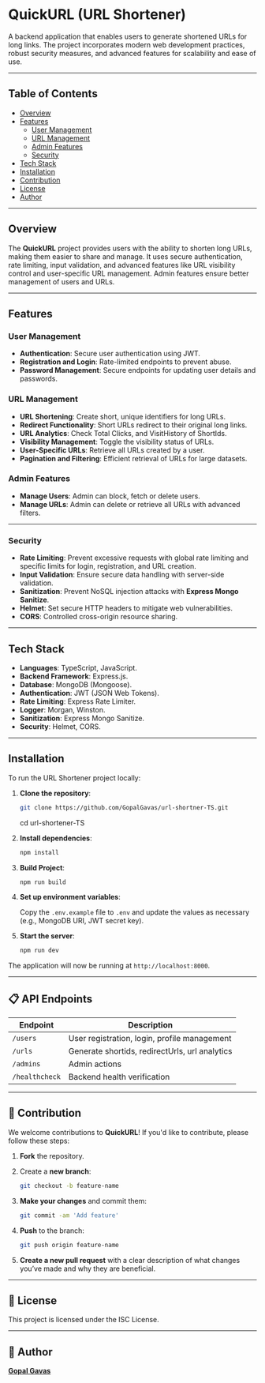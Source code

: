 # **QuickURL (URL Shortener)**

A backend application that enables users to generate shortened URLs for long links. The project incorporates modern web development practices, robust security measures, and advanced features for scalability and ease of use.

---

## **Table of Contents**

- [Overview](#overview)
- [Features](#features)
  - [User Management](#user-management)
  - [URL Management](#url-management)
  - [Admin Features](#admin-features)
  - [Security](#security)
- [Tech Stack](#tech-stack)
- [Installation](#installation)
- [Contribution](#contribution)
- [License](#license)
- [Author](#author)

---

## **Overview**

The **QuickURL** project provides users with the ability to shorten long URLs, making them easier to share and manage. It uses secure authentication, rate limiting, input validation, and advanced features like URL visibility control and user-specific URL management. Admin features ensure better management of users and URLs.

---

## **Features**

### **User Management**

- **Authentication**: Secure user authentication using JWT.
- **Registration and Login**: Rate-limited endpoints to prevent abuse.
- **Password Management**: Secure endpoints for updating user details and passwords.

### **URL Management**

- **URL Shortening**: Create short, unique identifiers for long URLs.
- **Redirect Functionality**: Short URLs redirect to their original long links.
- **URL Analytics**: Check Total Clicks, and VisitHistory of ShortIds.
- **Visibility Management**: Toggle the visibility status of URLs.
- **User-Specific URLs**: Retrieve all URLs created by a user.
- **Pagination and Filtering**: Efficient retrieval of URLs for large datasets.

### **Admin Features**

- **Manage Users**: Admin can block, fetch or delete users.
- **Manage URLs**: Admin can delete or retrieve all URLs with advanced filters.

---

### **Security**

- **Rate Limiting**: Prevent excessive requests with global rate limiting and specific limits for login, registration, and URL creation.
- **Input Validation**: Ensure secure data handling with server-side validation.
- **Sanitization**: Prevent NoSQL injection attacks with **Express Mongo Sanitize**.
- **Helmet**: Set secure HTTP headers to mitigate web vulnerabilities.
- **CORS**: Controlled cross-origin resource sharing.

---

## **Tech Stack**

- **Languages**: TypeScript, JavaScript.
- **Backend Framework**: Express.js.
- **Database**: MongoDB (Mongoose).
- **Authentication**: JWT (JSON Web Tokens).
- **Rate Limiting**: Express Rate Limiter.
- **Logger**: Morgan, Winston.
- **Sanitization**: Express Mongo Sanitize.
- **Security**: Helmet, CORS.

---

## **Installation**

To run the URL Shortener project locally:

1. **Clone the repository**:

   ```bash
   git clone https://github.com/GopalGavas/url-shortner-TS.git
   ```

   cd url-shortener-TS

2. **Install dependencies**:

   ```bash
   npm install
   ```

3. **Build Project**:

   ```bash
   npm run build
   ```

4. **Set up environment variables**:

   Copy the `.env.example` file to `.env` and update the values as necessary (e.g., MongoDB URI, JWT secret key).

5. **Start the server**:

   ```bash
   npm run dev
   ```

The application will now be running at `http://localhost:8000`.

---

## 📋 **API Endpoints**

| Endpoint       | Description                                    |
| -------------- | ---------------------------------------------- |
| `/users`       | User registration, login, profile management   |
| `/urls`        | Generate shortids, redirectUrls, url analytics |
| `/admins`      | Admin actions                                  |
| `/healthcheck` | Backend health verification                    |

---

## 🤝 Contribution

We welcome contributions to **QuickURL**! If you'd like to contribute, please follow these steps:

1. **Fork** the repository.

2. Create a **new branch**:

   ```bash
   git checkout -b feature-name
   ```

3. **Make your changes** and commit them:

   ```bash
   git commit -am 'Add feature'
   ```

4. **Push** to the branch:

   ```bash
   git push origin feature-name
   ```

5. **Create a new pull request** with a clear description of what changes you’ve made and why they are beneficial.

---

## 📜 License

This project is licensed under the ISC License.

---

## 👤 Author

**[Gopal Gavas](https://github.com/GopalGavas)**

